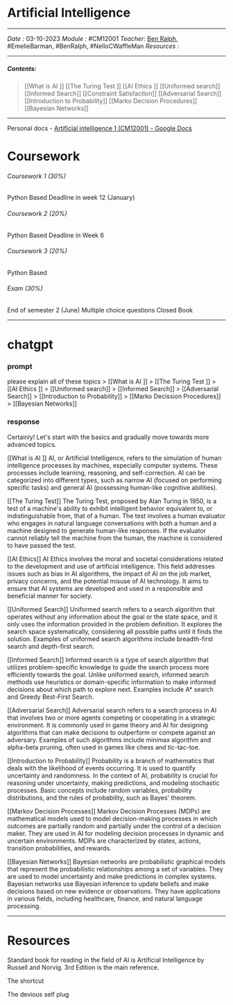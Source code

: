 # Artificial Intelligence
---
*Date :*  03-10-2023 
*Module :* #CM12001
*Teacher*: [Ben Ralph](https://moodle.bath.ac.uk/user/profile.php?id=71461), #EmelieBarman, #BenRalph, #NelloCWaffleMan 
*Resources :*

---
##### Contents: 
> [[What is AI ]]
> [[The Turing Test ]]
> [[AI Ethics ]]
> [[Uniformed search]]
> [[Informed Search]]
> [[Constraint Satisfaction]]
> [[Adversarial Search]]
> [[Introduction to Probability]]
> [[Marko Decision Procedures]]
> [[Bayesian Networks]]
> 
--- 
Personal docs -
[Artificial intelligence 1 (CM12001) - Google Docs](https://docs.google.com/document/d/1nrCzg7MEdW4LlPq_MH_gmKbdoNPdtw_H72zo477RQxo/edit#heading=h.4chf0znkme2v) 
# Coursework
###### Coursework 1 (30%)
Python Based
Deadline in week 12 (January)

###### Coursework 2 (20%)
Python Based
Deadline in Week 6

###### Coursework 3 (20%)
Python Based

###### Exam (30%)
End of semester 2 (June)
Multiple choice questions
Closed Book 

---
# chatgpt 

### prompt
please explain all of these topics > [[What is AI ]] > [[The Turing Test ]] > [[AI Ethics ]] > [[Uniformed search]] > [[Informed Search]] > [[Adversarial Search]] > [[Introduction to Probability]] > [[Marko Decission Procedures]] > [[Bayesian Networks]]
### response

Certainly! Let's start with the basics and gradually move towards more advanced topics.

[[What is AI ]] 
AI, or Artificial Intelligence, refers to the simulation of human intelligence processes by machines, especially computer systems. These processes include learning, reasoning, and self-correction. AI can be categorized into different types, such as narrow AI (focused on performing specific tasks) and general AI (possessing human-like cognitive abilities).

[[The Turing Test]]
The Turing Test, proposed by Alan Turing in 1950, is a test of a machine's ability to exhibit intelligent behavior equivalent to, or indistinguishable from, that of a human. The test involves a human evaluator who engages in natural language conversations with both a human and a machine designed to generate human-like responses. If the evaluator cannot reliably tell the machine from the human, the machine is considered to have passed the test.

[[AI Ethics]]
AI Ethics involves the moral and societal considerations related to the development and use of artificial intelligence. This field addresses issues such as bias in AI algorithms, the impact of AI on the job market, privacy concerns, and the potential misuse of AI technology. It aims to ensure that AI systems are developed and used in a responsible and beneficial manner for society.

[[Uniformed Search]]
Uniformed search refers to a search algorithm that operates without any information about the goal or the state space, and it only uses the information provided in the problem definition. It explores the search space systematically, considering all possible paths until it finds the solution. Examples of uniformed search algorithms include breadth-first search and depth-first search.

[[Informed Search]]
Informed search is a type of search algorithm that utilizes problem-specific knowledge to guide the search process more efficiently towards the goal. Unlike uniformed search, informed search methods use heuristics or domain-specific information to make informed decisions about which path to explore next. Examples include A* search and Greedy Best-First Search.

[[Adversarial Search]]
Adversarial search refers to a search process in AI that involves two or more agents competing or cooperating in a strategic environment. It is commonly used in game theory and AI for designing algorithms that can make decisions to outperform or compete against an adversary. Examples of such algorithms include minimax algorithm and alpha-beta pruning, often used in games like chess and tic-tac-toe.

[[Introduction to Probability]]
Probability is a branch of mathematics that deals with the likelihood of events occurring. It is used to quantify uncertainty and randomness. In the context of AI, probability is crucial for reasoning under uncertainty, making predictions, and modeling stochastic processes. Basic concepts include random variables, probability distributions, and the rules of probability, such as Bayes' theorem.

[[Markov Decision Processes]]
Markov Decision Processes (MDPs) are mathematical models used to model decision-making processes in which outcomes are partially random and partially under the control of a decision maker. They are used in AI for modeling decision processes in dynamic and uncertain environments. MDPs are characterized by states, actions, transition probabilities, and rewards.

[[Bayesian Networks]]
Bayesian networks are probabilistic graphical models that represent the probabilistic relationships among a set of variables. They are used to model uncertainty and make predictions in complex systems. Bayesian networks use Bayesian inference to update beliefs and make decisions based on new evidence or observations. They have applications in various fields, including healthcare, finance, and natural language processing.

--- 

# Resources 
Standard book for reading in the field of AI is Artificial Intelligence by Russell and Norvig. 3rd Edition is the main reference.

The shortcut

The devious self plug